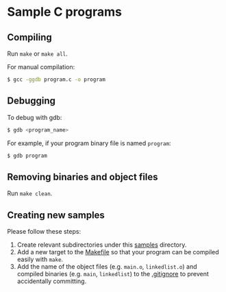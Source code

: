 # Sample C programs

## Compiling

Run `make` or `make all`.

For manual compilation:

```bash
$ gcc -ggdb program.c -o program
```

## Debugging

To debug with gdb:

```bash
$ gdb <program_name> 
```

For example, if your program binary file is named `program`:

```bash
$ gdb program
```

## Removing binaries and object files

Run `make clean`.

## Creating new samples

Please follow these steps:

1. Create relevant subdirectories under this [samples](.) directory.
1. Add a new target to the [Makefile](./Makefile) so that your program can be compiled easily with `make`.
1. Add the name of the object files (e.g. `main.o`, `linkedlist.o`) and compiled binaries (e.g. `main`, `linkedlist`) to the [.gitignore](./.gitignore) to prevent accidentally committing.
